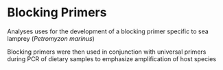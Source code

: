 # Blocking Primers

Analyses uses for the development of a blocking primer specific to sea lamprey (_Petromyzon marinus_)

Blocking primers were then used in conjunction with universal primers during PCR of dietary samples to emphasize amplification of host species
